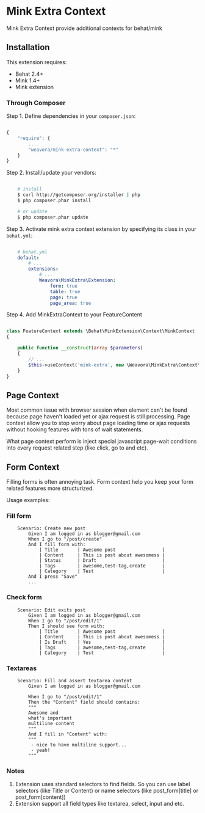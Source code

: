 # Mink Extra Context

Mink Extra Context provide additional contexts for behat/mink

## Installation

This extension requires:

* Behat 2.4+
* Mink 1.4+
* Mink extension

### Through Composer

Step 1. Define dependencies in your ``composer.json``:

```js

{
    "require": {
        ...
        "weavora/mink-extra-context": "*"
    }
}
```

Step 2. Install/update your vendors:

```bash

    # install
    $ curl http://getcomposer.org/installer | php
    $ php composer.phar install

    # or update
    $ php composer.phar update
```

Step 3. Activate mink extra context extension by specifying its class in your ``behat.yml``:

```yaml

    # behat.yml
    default:
        # ...
        extensions:
            # ...
            Weavora\MinkExtra\Extension:
                form: true
                table: true
                page: true
                page_area: true

```

Step 4. Add MinkExtraContext to your FeatureContent

```php

class FeatureContext extends \Behat\MinkExtension\Context\MinkContext
{

    public function __construct(array $parameters)
    {
        // ...
        $this->useContext('mink-extra', new \Weavora\MinkExtra\Context\MinkExtraContext());
    }
}
```


## Page Context

Most common issue with browser session when element can't be found because page haven't loaded yet or ajax request is still processing.
Page context allow you to stop worry about page loading time or ajax requests without hooking features with tons of wait statements.

What page context perform is inject special javascript page-wait conditions into every request related step (like click, go to and etc).

## Form Context

Filling forms is often annoying task. Form context help you keep your form related features more structurized.

Usage examples:

### Fill form

```gherkin
    Scenario: Create new post
        Given I am logged in as blogger@gmail.com
        When I go to "/post/create"
        And I fill form with:
            | Title       | Awesome post                 |
            | Content     | This is post about awesomess |
            | Status      | Draft                        |
            | Tags        | awesome,test-tag,create      |
            | Category    | Test                         |
        And I press "Save"
        ...
```

### Check form

```gherkin
    Scenario: Edit exits post
        Given I am logged in as blogger@gmail.com
        When I go to "/post/edit/1"
        Then I should see form with:
            | Title       | Awesome post                 |
            | Content     | This is post about awesomess |
            | Is Draft    | Yes                          |
            | Tags        | awesome,test-tag,create      |
            | Category    | Test                         |
```

### Textareas

```gherkin
    Scenario: Fill and assert textarea content
        Given I am logged in as blogger@gmail.com

        When I go to "/post/edit/1"
        Then the "Content" field should contains:
        """
        Awesome and
        what's important
        multiline content
        """
        And I fill in "Content" with:
        """
         - nice to have multiline support...
         - yeah!
        """
```

### Notes

1. Extension uses standard selectors to find fields. So you can use label selectors (like Title or Content) or name selectors (like post_form[title] or post_form[content])
2. Extension support all field types like textarea, select, input and etc.
